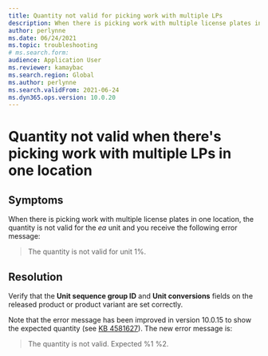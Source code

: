 ```yaml
---
title: Quantity not valid for picking work with multiple LPs 
description: When there is picking work with multiple license plates in one location, the quantity is not valid for unit ea. Verify that the following fields are correct. 
author: perlynne 
ms.date: 06/24/2021 
ms.topic: troubleshooting 
# ms.search.form:  
audience: Application User 
ms.reviewer: kamaybac 
ms.search.region: Global 
ms.author: perlynne 
ms.search.validFrom: 2021-06-24 
ms.dyn365.ops.version: 10.0.20 
--- 
```

# Quantity not valid when there's picking work with multiple LPs in one location

## Symptoms

When there is picking work with multiple license plates in one location, the quantity is not valid for the *ea* unit and you receive the following error message:

> The quantity is not valid for unit 1%.

## Resolution

Verify that the **Unit sequence group ID** and **Unit conversions** fields on the released product or product variant are set correctly.

Note that the error message has been improved in version 10.0.15 to show the expected quantity (see [KB 4581627](https://fix.lcs.dynamics.com/Issue/Details/?bugId=486531)). The new error message is:

> The quantity is not valid. Expected %1 %2.
